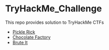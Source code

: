# TryHackMe_Challenge
This repo provides solution to TryHackMe CTFs

* [Pickle Rick](https://github.com/Git-K3rnel/TryHackMe/blob/main/Pickle%20Rick/README.md)
* [Chocolate Factory](https://github.com/Git-K3rnel/TryHackMe/blob/main/Chocolate%20Factory/README.md)
* [Brute It](https://github.com/Git-K3rnel/TryHackMe/blob/main/Brute%20It/README.md)
